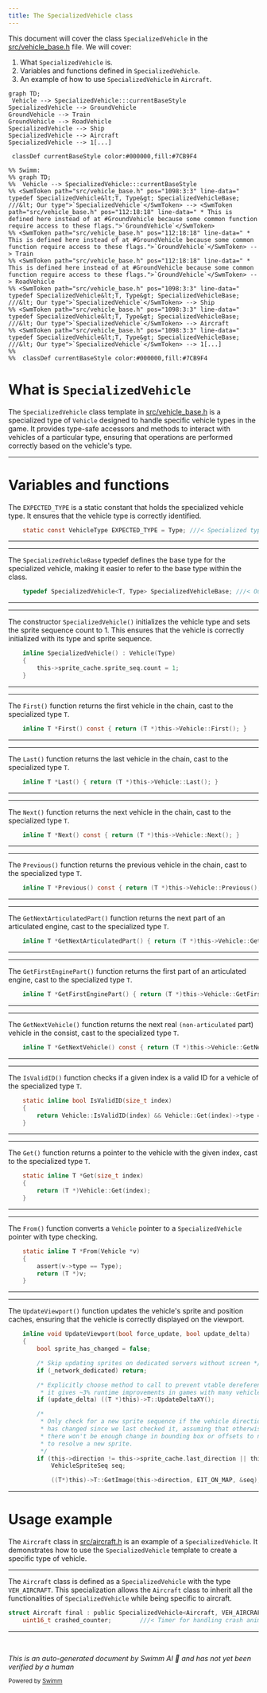 ```yaml
---
title: The SpecializedVehicle class
---
```

This document will cover the class <SwmToken path="src/vehicle_base.h" pos="1098:3:3" line-data="	typedef SpecializedVehicle&lt;T, Type&gt; SpecializedVehicleBase; ///&lt; Our type">`SpecializedVehicle`</SwmToken> in the <SwmPath>[src/vehicle_base.h](src/vehicle_base.h)</SwmPath> file. We will cover:

1. What <SwmToken path="src/vehicle_base.h" pos="1098:3:3" line-data="	typedef SpecializedVehicle&lt;T, Type&gt; SpecializedVehicleBase; ///&lt; Our type">`SpecializedVehicle`</SwmToken> is.
2. Variables and functions defined in <SwmToken path="src/vehicle_base.h" pos="1098:3:3" line-data="	typedef SpecializedVehicle&lt;T, Type&gt; SpecializedVehicleBase; ///&lt; Our type">`SpecializedVehicle`</SwmToken>.
3. An example of how to use <SwmToken path="src/vehicle_base.h" pos="1098:3:3" line-data="	typedef SpecializedVehicle&lt;T, Type&gt; SpecializedVehicleBase; ///&lt; Our type">`SpecializedVehicle`</SwmToken> in <SwmToken path="src/aircraft.h" pos="74:2:2" line-data="struct Aircraft final : public SpecializedVehicle&lt;Aircraft, VEH_AIRCRAFT&gt; {">`Aircraft`</SwmToken>.

```mermaid
graph TD;
 Vehicle --> SpecializedVehicle:::currentBaseStyle
SpecializedVehicle --> GroundVehicle
GroundVehicle --> Train
GroundVehicle --> RoadVehicle
SpecializedVehicle --> Ship
SpecializedVehicle --> Aircraft
SpecializedVehicle --> 1[...]

 classDef currentBaseStyle color:#000000,fill:#7CB9F4

%% Swimm:
%% graph TD;
%%  Vehicle --> SpecializedVehicle:::currentBaseStyle
%% <SwmToken path="src/vehicle_base.h" pos="1098:3:3" line-data="	typedef SpecializedVehicle&lt;T, Type&gt; SpecializedVehicleBase; ///&lt; Our type">`SpecializedVehicle`</SwmToken> --> <SwmToken path="src/vehicle_base.h" pos="112:18:18" line-data=" * This is defined here instead of at #GroundVehicle because some common function require access to these flags.">`GroundVehicle`</SwmToken>
%% <SwmToken path="src/vehicle_base.h" pos="112:18:18" line-data=" * This is defined here instead of at #GroundVehicle because some common function require access to these flags.">`GroundVehicle`</SwmToken> --> Train
%% <SwmToken path="src/vehicle_base.h" pos="112:18:18" line-data=" * This is defined here instead of at #GroundVehicle because some common function require access to these flags.">`GroundVehicle`</SwmToken> --> RoadVehicle
%% <SwmToken path="src/vehicle_base.h" pos="1098:3:3" line-data="	typedef SpecializedVehicle&lt;T, Type&gt; SpecializedVehicleBase; ///&lt; Our type">`SpecializedVehicle`</SwmToken> --> Ship
%% <SwmToken path="src/vehicle_base.h" pos="1098:3:3" line-data="	typedef SpecializedVehicle&lt;T, Type&gt; SpecializedVehicleBase; ///&lt; Our type">`SpecializedVehicle`</SwmToken> --> Aircraft
%% <SwmToken path="src/vehicle_base.h" pos="1098:3:3" line-data="	typedef SpecializedVehicle&lt;T, Type&gt; SpecializedVehicleBase; ///&lt; Our type">`SpecializedVehicle`</SwmToken> --> 1[...]
%% 
%%  classDef currentBaseStyle color:#000000,fill:#7CB9F4
```

# What is <SwmToken path="src/vehicle_base.h" pos="1098:3:3" line-data="	typedef SpecializedVehicle&lt;T, Type&gt; SpecializedVehicleBase; ///&lt; Our type">`SpecializedVehicle`</SwmToken>

The <SwmToken path="src/vehicle_base.h" pos="1098:3:3" line-data="	typedef SpecializedVehicle&lt;T, Type&gt; SpecializedVehicleBase; ///&lt; Our type">`SpecializedVehicle`</SwmToken> class template in <SwmPath>[src/vehicle_base.h](src/vehicle_base.h)</SwmPath> is a specialized type of <SwmToken path="src/vehicle_base.h" pos="1103:9:9" line-data="	inline SpecializedVehicle() : Vehicle(Type)">`Vehicle`</SwmToken> designed to handle specific vehicle types in the game. It provides type-safe accessors and methods to interact with vehicles of a particular type, ensuring that operations are performed correctly based on the vehicle's type.

<SwmSnippet path="/src/vehicle_base.h" line="1096">

---

# Variables and functions

The <SwmToken path="src/vehicle_base.h" pos="1096:7:7" line-data="	static const VehicleType EXPECTED_TYPE = Type; ///&lt; Specialized type">`EXPECTED_TYPE`</SwmToken> is a static constant that holds the specialized vehicle type. It ensures that the vehicle type is correctly identified.

```c
	static const VehicleType EXPECTED_TYPE = Type; ///< Specialized type
```

---

</SwmSnippet>

<SwmSnippet path="/src/vehicle_base.h" line="1098">

---

The <SwmToken path="src/vehicle_base.h" pos="1098:11:11" line-data="	typedef SpecializedVehicle&lt;T, Type&gt; SpecializedVehicleBase; ///&lt; Our type">`SpecializedVehicleBase`</SwmToken> typedef defines the base type for the specialized vehicle, making it easier to refer to the base type within the class.

```c
	typedef SpecializedVehicle<T, Type> SpecializedVehicleBase; ///< Our type
```

---

</SwmSnippet>

<SwmSnippet path="/src/vehicle_base.h" line="1103">

---

The constructor <SwmToken path="src/vehicle_base.h" pos="1103:3:5" line-data="	inline SpecializedVehicle() : Vehicle(Type)">`SpecializedVehicle()`</SwmToken> initializes the vehicle type and sets the sprite sequence count to 1. This ensures that the vehicle is correctly initialized with its type and sprite sequence.

```c
	inline SpecializedVehicle() : Vehicle(Type)
	{
		this->sprite_cache.sprite_seq.count = 1;
	}
```

---

</SwmSnippet>

<SwmSnippet path="/src/vehicle_base.h" line="1112">

---

The <SwmToken path="src/vehicle_base.h" pos="1112:6:8" line-data="	inline T *First() const { return (T *)this-&gt;Vehicle::First(); }">`First()`</SwmToken> function returns the first vehicle in the chain, cast to the specialized type <SwmToken path="src/vehicle_base.h" pos="1112:3:3" line-data="	inline T *First() const { return (T *)this-&gt;Vehicle::First(); }">`T`</SwmToken>.

```c
	inline T *First() const { return (T *)this->Vehicle::First(); }
```

---

</SwmSnippet>

<SwmSnippet path="/src/vehicle_base.h" line="1118">

---

The <SwmToken path="src/vehicle_base.h" pos="1118:6:8" line-data="	inline T *Last() { return (T *)this-&gt;Vehicle::Last(); }">`Last()`</SwmToken> function returns the last vehicle in the chain, cast to the specialized type <SwmToken path="src/vehicle_base.h" pos="1118:3:3" line-data="	inline T *Last() { return (T *)this-&gt;Vehicle::Last(); }">`T`</SwmToken>.

```c
	inline T *Last() { return (T *)this->Vehicle::Last(); }
```

---

</SwmSnippet>

<SwmSnippet path="/src/vehicle_base.h" line="1130">

---

The <SwmToken path="src/vehicle_base.h" pos="1130:6:8" line-data="	inline T *Next() const { return (T *)this-&gt;Vehicle::Next(); }">`Next()`</SwmToken> function returns the next vehicle in the chain, cast to the specialized type <SwmToken path="src/vehicle_base.h" pos="1130:3:3" line-data="	inline T *Next() const { return (T *)this-&gt;Vehicle::Next(); }">`T`</SwmToken>.

```c
	inline T *Next() const { return (T *)this->Vehicle::Next(); }
```

---

</SwmSnippet>

<SwmSnippet path="/src/vehicle_base.h" line="1136">

---

The <SwmToken path="src/vehicle_base.h" pos="1136:6:8" line-data="	inline T *Previous() const { return (T *)this-&gt;Vehicle::Previous(); }">`Previous()`</SwmToken> function returns the previous vehicle in the chain, cast to the specialized type <SwmToken path="src/vehicle_base.h" pos="1136:3:3" line-data="	inline T *Previous() const { return (T *)this-&gt;Vehicle::Previous(); }">`T`</SwmToken>.

```c
	inline T *Previous() const { return (T *)this->Vehicle::Previous(); }
```

---

</SwmSnippet>

<SwmSnippet path="/src/vehicle_base.h" line="1143">

---

The <SwmToken path="src/vehicle_base.h" pos="1143:6:8" line-data="	inline T *GetNextArticulatedPart() { return (T *)this-&gt;Vehicle::GetNextArticulatedPart(); }">`GetNextArticulatedPart()`</SwmToken> function returns the next part of an articulated engine, cast to the specialized type <SwmToken path="src/vehicle_base.h" pos="1143:3:3" line-data="	inline T *GetNextArticulatedPart() { return (T *)this-&gt;Vehicle::GetNextArticulatedPart(); }">`T`</SwmToken>.

```c
	inline T *GetNextArticulatedPart() { return (T *)this->Vehicle::GetNextArticulatedPart(); }
```

---

</SwmSnippet>

<SwmSnippet path="/src/vehicle_base.h" line="1156">

---

The <SwmToken path="src/vehicle_base.h" pos="1156:6:8" line-data="	inline T *GetFirstEnginePart() { return (T *)this-&gt;Vehicle::GetFirstEnginePart(); }">`GetFirstEnginePart()`</SwmToken> function returns the first part of an articulated engine, cast to the specialized type <SwmToken path="src/vehicle_base.h" pos="1156:3:3" line-data="	inline T *GetFirstEnginePart() { return (T *)this-&gt;Vehicle::GetFirstEnginePart(); }">`T`</SwmToken>.

```c
	inline T *GetFirstEnginePart() { return (T *)this->Vehicle::GetFirstEnginePart(); }
```

---

</SwmSnippet>

<SwmSnippet path="/src/vehicle_base.h" line="1174">

---

The <SwmToken path="src/vehicle_base.h" pos="1174:6:8" line-data="	inline T *GetNextVehicle() const { return (T *)this-&gt;Vehicle::GetNextVehicle(); }">`GetNextVehicle()`</SwmToken> function returns the next real <SwmToken path="src/vehicle_base.h" pos="1013:11:14" line-data="	 * Get the next real (non-articulated part) vehicle in the consist.">`(non-articulated`</SwmToken> part) vehicle in the consist, cast to the specialized type <SwmToken path="src/vehicle_base.h" pos="1174:3:3" line-data="	inline T *GetNextVehicle() const { return (T *)this-&gt;Vehicle::GetNextVehicle(); }">`T`</SwmToken>.

```c
	inline T *GetNextVehicle() const { return (T *)this->Vehicle::GetNextVehicle(); }
```

---

</SwmSnippet>

<SwmSnippet path="/src/vehicle_base.h" line="1187">

---

The `IsValidID()` function checks if a given index is a valid ID for a vehicle of the specialized type <SwmToken path="src/vehicle_base.h" pos="1098:5:5" line-data="	typedef SpecializedVehicle&lt;T, Type&gt; SpecializedVehicleBase; ///&lt; Our type">`T`</SwmToken>.

```c
	static inline bool IsValidID(size_t index)
	{
		return Vehicle::IsValidID(index) && Vehicle::Get(index)->type == Type;
	}
```

---

</SwmSnippet>

<SwmSnippet path="/src/vehicle_base.h" line="1196">

---

The `Get()` function returns a pointer to the vehicle with the given index, cast to the specialized type <SwmToken path="src/vehicle_base.h" pos="1196:5:5" line-data="	static inline T *Get(size_t index)">`T`</SwmToken>.

```c
	static inline T *Get(size_t index)
	{
		return (T *)Vehicle::Get(index);
	}
```

---

</SwmSnippet>

<SwmSnippet path="/src/vehicle_base.h" line="1215">

---

The `From()` function converts a <SwmToken path="src/vehicle_base.h" pos="1215:10:10" line-data="	static inline T *From(Vehicle *v)">`Vehicle`</SwmToken> pointer to a <SwmToken path="src/vehicle_base.h" pos="1098:3:3" line-data="	typedef SpecializedVehicle&lt;T, Type&gt; SpecializedVehicleBase; ///&lt; Our type">`SpecializedVehicle`</SwmToken> pointer with type checking.

```c
	static inline T *From(Vehicle *v)
	{
		assert(v->type == Type);
		return (T *)v;
	}
```

---

</SwmSnippet>

<SwmSnippet path="/src/vehicle_base.h" line="1237">

---

The `UpdateViewport()` function updates the vehicle's sprite and position caches, ensuring that the vehicle is correctly displayed on the viewport.

```c
	inline void UpdateViewport(bool force_update, bool update_delta)
	{
		bool sprite_has_changed = false;

		/* Skip updating sprites on dedicated servers without screen */
		if (_network_dedicated) return;

		/* Explicitly choose method to call to prevent vtable dereference -
		 * it gives ~3% runtime improvements in games with many vehicles */
		if (update_delta) ((T *)this)->T::UpdateDeltaXY();

		/*
		 * Only check for a new sprite sequence if the vehicle direction
		 * has changed since we last checked it, assuming that otherwise
		 * there won't be enough change in bounding box or offsets to need
		 * to resolve a new sprite.
		 */
		if (this->direction != this->sprite_cache.last_direction || this->sprite_cache.is_viewport_candidate) {
			VehicleSpriteSeq seq;

			((T*)this)->T::GetImage(this->direction, EIT_ON_MAP, &seq);
```

---

</SwmSnippet>

# Usage example

The <SwmToken path="src/aircraft.h" pos="74:2:2" line-data="struct Aircraft final : public SpecializedVehicle&lt;Aircraft, VEH_AIRCRAFT&gt; {">`Aircraft`</SwmToken> class in <SwmPath>[src/aircraft.h](src/aircraft.h)</SwmPath> is an example of a <SwmToken path="src/vehicle_base.h" pos="1098:3:3" line-data="	typedef SpecializedVehicle&lt;T, Type&gt; SpecializedVehicleBase; ///&lt; Our type">`SpecializedVehicle`</SwmToken>. It demonstrates how to use the <SwmToken path="src/vehicle_base.h" pos="1098:3:3" line-data="	typedef SpecializedVehicle&lt;T, Type&gt; SpecializedVehicleBase; ///&lt; Our type">`SpecializedVehicle`</SwmToken> template to create a specific type of vehicle.

<SwmSnippet path="/src/aircraft.h" line="74">

---

The <SwmToken path="src/aircraft.h" pos="74:2:2" line-data="struct Aircraft final : public SpecializedVehicle&lt;Aircraft, VEH_AIRCRAFT&gt; {">`Aircraft`</SwmToken> class is defined as a <SwmToken path="src/aircraft.h" pos="74:10:10" line-data="struct Aircraft final : public SpecializedVehicle&lt;Aircraft, VEH_AIRCRAFT&gt; {">`SpecializedVehicle`</SwmToken> with the type <SwmToken path="src/aircraft.h" pos="74:15:15" line-data="struct Aircraft final : public SpecializedVehicle&lt;Aircraft, VEH_AIRCRAFT&gt; {">`VEH_AIRCRAFT`</SwmToken>. This specialization allows the <SwmToken path="src/aircraft.h" pos="74:2:2" line-data="struct Aircraft final : public SpecializedVehicle&lt;Aircraft, VEH_AIRCRAFT&gt; {">`Aircraft`</SwmToken> class to inherit all the functionalities of <SwmToken path="src/aircraft.h" pos="74:10:10" line-data="struct Aircraft final : public SpecializedVehicle&lt;Aircraft, VEH_AIRCRAFT&gt; {">`SpecializedVehicle`</SwmToken> while being specific to aircraft.

```c
struct Aircraft final : public SpecializedVehicle<Aircraft, VEH_AIRCRAFT> {
	uint16_t crashed_counter;        ///< Timer for handling crash animations.
```

---

</SwmSnippet>

&nbsp;

*This is an auto-generated document by Swimm AI 🌊 and has not yet been verified by a human*

<SwmMeta version="3.0.0" repo-id="Z2l0aHViJTNBJTNBT3BlblRURC1jb3BpbG90LWRlbW8lM0ElM0Fzd2ltbWlv" repo-name="OpenTTD-copilot-demo"><sup>Powered by [Swimm](/)</sup></SwmMeta>
